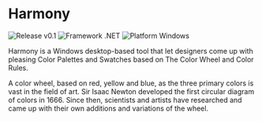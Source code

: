 # Harmony

![Release v0.1](https://img.shields.io/badge/release-v0.1-orange.svg) ![Framework .NET](https://img.shields.io/badge/framework-.NET-brightgreen.svg) ![Platform Windows](https://img.shields.io/badge/platform-Windows-lightgrey.svg)

Harmony is a Windows desktop-based tool that let designers come up with pleasing Color Palettes and Swatches based on The Color Wheel and Color Rules.

A color wheel, based on red, yellow and blue, as the three primary colors is vast in the field of art. Sir Isaac Newton developed the first circular diagram of colors in 1666. Since then, scientists and artists have researched and came up with their own additions and variations of the wheel.
